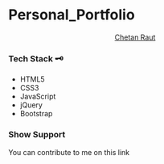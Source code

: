 # Personal_Portfolio

<div style="text-align: center;">
<a href="https://github.com/Chetan-Raut/Chetan_Portfolio/">Chetan Raut</a>
</div>


<h3>Tech Stack 🗝 </h3>

<ul>
<li> HTML5 </li>
<li> CSS3 </li>
<li> JavaScript </li>
<li> jQuery </li>
<li> Bootstrap </li>
</ul>

<h3> Show Support </h3>

<p> You can contribute to me on this link </p>

<a href=""> </a>